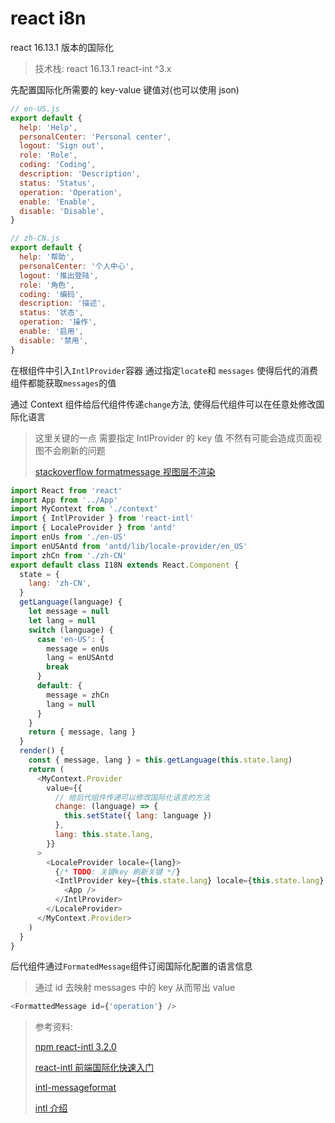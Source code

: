 # react i8n

react 16.13.1 版本的国际化

> 技术栈: react 16.13.1 react-int ^3.x

先配置国际化所需要的 key-value 键值对(也可以使用 json)

```js
// en-US.js
export default {
  help: 'Help',
  personalCenter: 'Personal center',
  logout: 'Sign out',
  role: 'Role',
  coding: 'Coding',
  description: 'Description',
  status: 'Status',
  operation: 'Operation',
  enable: 'Enable',
  disable: 'Disable',
}
```

```js
// zh-CN.js
export default {
  help: '帮助',
  personalCenter: '个人中心',
  logout: '推出登陆',
  role: '角色',
  coding: '编码',
  description: '描述',
  status: '状态',
  operation: '操作',
  enable: '启用',
  disable: '禁用',
}
```

在根组件中引入`IntlProvider`容器 通过指定`locate`和 `messages` 使得后代的消费组件都能获取`messages`的值

通过 Context 组件给后代组件传递`change`方法, 使得后代组件可以在任意处修改国际化语言

> 这里关键的一点 需要指定 IntlProvider 的 key 值 不然有可能会造成页面视图不会刷新的问题
>
> [stackoverflow formatmessage 视图层不渲染](https://stackoverflow.com/questions/44832683/intl-formatmessage-not-working-react-intl)

```js
import React from 'react'
import App from '../App'
import MyContext from './context'
import { IntlProvider } from 'react-intl'
import { LocaleProvider } from 'antd'
import enUs from './en-US'
import enUSAntd from 'antd/lib/locale-provider/en_US'
import zhCn from './zh-CN'
export default class I18N extends React.Component {
  state = {
    lang: 'zh-CN',
  }
  getLanguage(language) {
    let message = null
    let lang = null
    switch (language) {
      case 'en-US': {
        message = enUs
        lang = enUSAntd
        break
      }
      default: {
        message = zhCn
        lang = null
      }
    }
    return { message, lang }
  }
  render() {
    const { message, lang } = this.getLanguage(this.state.lang)
    return (
      <MyContext.Provider
        value={{
          // 给后代组件传递可以修改国际化语言的方法
          change: (language) => {
            this.setState({ lang: language })
          },
          lang: this.state.lang,
        }}
      >
        <LocaleProvider locale={lang}>
          {/* TODO: 关键key 刷新关键 */}
          <IntlProvider key={this.state.lang} locale={this.state.lang} messages={message}>
            <App />
          </IntlProvider>
        </LocaleProvider>
      </MyContext.Provider>
    )
  }
}
```

后代组件通过`FormatedMessage`组件订阅国际化配置的语言信息

> 通过 id 去映射 messages 中的 key 从而带出 value

```js
<FormattedMessage id={'operation'} />
```

> 参考资料:
>
> [npm react-intl 3.2.0](https://www.npmjs.com/package/react-intl/v/3.2.0)
>
> [react-intl 前端国际化快速入门](https://juejin.cn/post/7051469762546630669)
>
> [intl-messageformat](https://formatjs.io/docs/intl-messageformat)
>
> [intl 介绍](https://www.jianshu.com/p/2f8d6e0b4adb)
